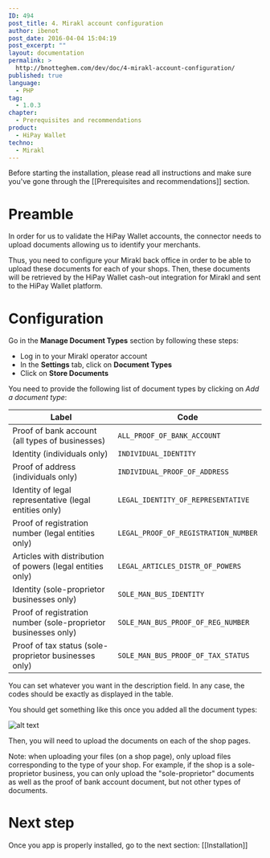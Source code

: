 ```yaml
---
ID: 494
post_title: 4. Mirakl account configuration
author: ibenot
post_date: 2016-04-04 15:04:19
post_excerpt: ""
layout: documentation
permalink: >
  http://bnotteghem.com/dev/doc/4-mirakl-account-configuration/
published: true
language:
  - PHP
tag:
  - 1.0.3
chapter:
  - Prerequisites and recommendations
product:
  - HiPay Wallet
techno:
  - Mirakl
---
```

Before starting the installation, please read all instructions and make sure you've gone through the [[Prerequisites and recommendations]] section.
 
# Preamble

In order for us to validate the HiPay Wallet accounts, the connector needs to upload documents allowing us to identify your merchants.

Thus, you need to configure your Mirakl back office in order to be able to upload these documents for each of your shops. Then, these documents will be retrieved by the HiPay Wallet cash-out integration for Mirakl and sent to the HiPay Wallet platform.

# Configuration

Go in the **Manage Document Types** section by following these steps:

- Log in to your Mirakl operator account
- In the **Settings** tab, click on **Document Types**
- Click on **Store Documents**

You need to provide the following list of document types by clicking on *Add a document type*:

| Label | Code | 
|-------|------|
| Proof of bank account (all types of businesses) | `ALL_PROOF_OF_BANK_ACCOUNT` |
| Identity (individuals only) | `INDIVIDUAL_IDENTITY` |
| Proof of address (individuals only) | `INDIVIDUAL_PROOF_OF_ADDRESS` |
| Identity of legal representative (legal entities only) | `LEGAL_IDENTITY_OF_REPRESENTATIVE` | 
| Proof of registration number (legal entities only) | `LEGAL_PROOF_OF_REGISTRATION_NUMBER` | 
| Articles with distribution of powers (legal entities only) | `LEGAL_ARTICLES_DISTR_OF_POWERS` |  
| Identity (sole-proprietor businesses only) | `SOLE_MAN_BUS_IDENTITY` |  
| Proof of registration number (sole-proprietor businesses only) | `SOLE_MAN_BUS_PROOF_OF_REG_NUMBER` |  
| Proof of tax status (sole-proprietor businesses only) | `SOLE_MAN_BUS_PROOF_OF_TAX_STATUS` |  

You can set whatever you want in the description field. In any case, the codes should be exactly as displayed in the table.

You should get something like this once you added all the document types:

![alt text](images/mirakl_document_types.png "Mirakl Document Types")

Then, you will need to upload the documents on each of the shop pages.

Note: when uploading your files (on a shop page), only upload files corresponding to the type of your shop. For example, if the shop is a sole-proprietor business, you can only upload the "sole-proprietor" documents as well as the proof of bank account document, but not other types of documents.

# Next step
Once you app is properly installed, go to the next section: [[Installation]]
